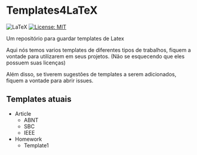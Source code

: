 # Templates4LaTeX

![LaTeX](https://img.shields.io/badge/latex-%23008080.svg?style=for-the-badge&logo=latex&logoColor=white)
[![License: MIT](https://img.shields.io/badge/License-MIT-yellow.svg)](https://opensource.org/licenses/MIT)

Um repositório para guardar templates de Latex

Aqui nós temos varios templates de diferentes tipos de trabalhos, fiquem a vontade para utilizarem
em seus projetos. (Não se esquecendo que eles possuem suas licenças)

Além disso, se tiverem sugestões de templates a serem adicionados, fiquem a vontade para abrir issues.

## Templates atuais

* Article
  * ABNT
  * SBC
  * IEEE
* Homework
  * Template1
